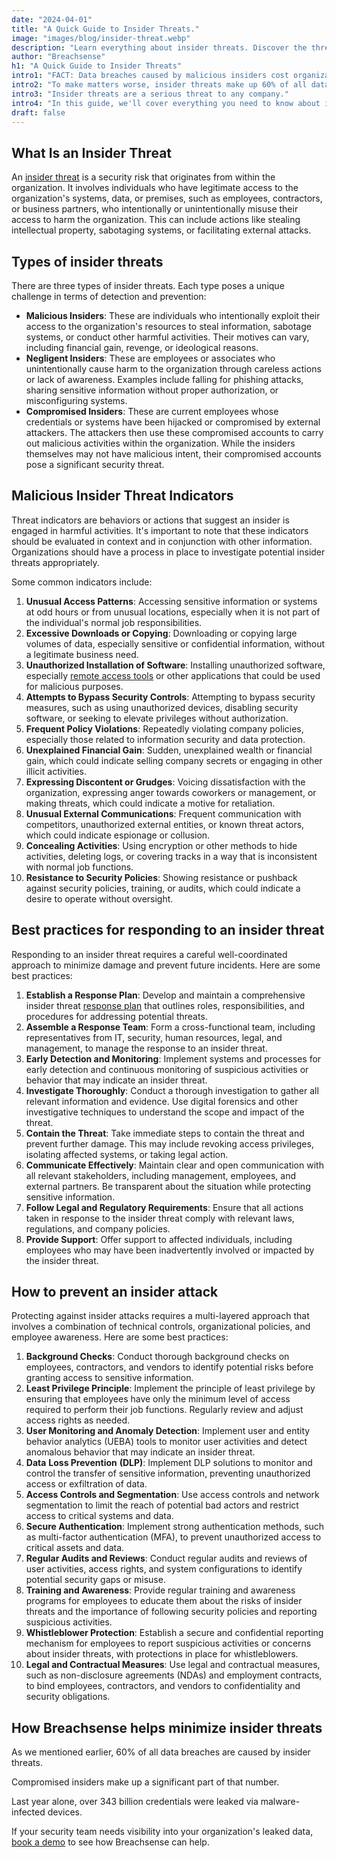 ```yaml
---
date: "2024-04-01"
title: "A Quick Guide to Insider Threats."
image: "images/blog/insider-threat.webp"
description: "Learn everything about insider threats. Discover the threat indicators and how to respond and prevent attacks caused by insider threats."
author: "Breachsense"
h1: "A Quick Guide to Insider Threats"
intro1: "FACT: Data breaches caused by malicious insiders cost organizations 9.5% more than the [average cost of a data breach](https://www.breachsense.com/blog/cost-of-a-data-breach/)."
intro2: "To make matters worse, insider threats make up 60% of all data breaches ([ID Watchdog](https://www.idwatchdog.com/insider-threats-and-data-breaches)."
intro3: "Insider threats are a serious threat to any company."
intro4: "In this guide, we'll cover everything you need to know about insider threats, as well as the best ways to prevent them."
draft: false
---
```

## What Is an Insider Threat

An [insider threat](https://www.breachsense.com/blog/insider-threat-data-breach/) is a security risk that originates from within the organization. It involves individuals who have legitimate access to the organization's systems, data, or premises, such as employees, contractors, or business partners, who intentionally or unintentionally misuse their access to harm the organization. This can include actions like stealing intellectual property, sabotaging systems, or facilitating external attacks.

## Types of insider threats

There are three types of insider threats. Each type poses a unique challenge in terms of detection and prevention:

- **Malicious Insiders**: These are individuals who intentionally exploit their access to the organization's resources to steal information, sabotage systems, or conduct other harmful activities. Their motives can vary, including financial gain, revenge, or ideological reasons.
- **Negligent Insiders**: These are employees or associates who unintentionally cause harm to the organization through careless actions or lack of awareness. Examples include falling for phishing attacks, sharing sensitive information without proper authorization, or misconfiguring systems.
- **Compromised Insiders**: These are current employees whose credentials or systems have been hijacked or compromised by external attackers. The attackers then use these compromised accounts to carry out malicious activities within the organization. While the insiders themselves may not have malicious intent, their compromised accounts pose a significant security threat.

## Malicious Insider Threat Indicators

Threat indicators are behaviors or actions that suggest an insider is engaged in harmful activities. It's important to note that these indicators should be evaluated in context and in conjunction with other information. Organizations should have a process in place to investigate potential insider threats appropriately.

Some common indicators include:

1. **Unusual Access Patterns**: Accessing sensitive information or systems at odd hours or from unusual locations, especially when it is not part of the individual's normal job responsibilities.
2. **Excessive Downloads or Copying**: Downloading or copying large volumes of data, especially sensitive or confidential information, without a legitimate business need.
3. **Unauthorized Installation of Software**: Installing unauthorized software, especially [remote access tools](https://www.breachsense.com/blog/remote-work-data-breach/) or other applications that could be used for malicious purposes.
4. **Attempts to Bypass Security Controls**: Attempting to bypass security measures, such as using unauthorized devices, disabling security software, or seeking to elevate privileges without authorization.
5. **Frequent Policy Violations**: Repeatedly violating company policies, especially those related to information security and data protection.
6. **Unexplained Financial Gain**: Sudden, unexplained wealth or financial gain, which could indicate selling company secrets or engaging in other illicit activities.
7. **Expressing Discontent or Grudges**: Voicing dissatisfaction with the organization, expressing anger towards coworkers or management, or making threats, which could indicate a motive for retaliation.
8. **Unusual External Communications**: Frequent communication with competitors, unauthorized external entities, or known threat actors, which could indicate espionage or collusion.
9. **Concealing Activities**: Using encryption or other methods to hide activities, deleting logs, or covering tracks in a way that is inconsistent with normal job functions.
10. **Resistance to Security Policies**: Showing resistance or pushback against security policies, training, or audits, which could indicate a desire to operate without oversight.

## Best practices for responding to an insider threat

Responding to an insider threat requires a careful well-coordinated approach to minimize damage and prevent future incidents. Here are some best practices: 

1. **Establish a Response Plan**: Develop and maintain a comprehensive insider threat [response plan](https://www.breachsense.com/blog/data-breach-response-checklist/) that outlines roles, responsibilities, and procedures for addressing potential threats.
2. **Assemble a Response Team**: Form a cross-functional team, including representatives from IT, security, human resources, legal, and management, to manage the response to an insider threat.
3. **Early Detection and Monitoring**: Implement systems and processes for early detection and continuous monitoring of suspicious activities or behavior that may indicate an insider threat.
4. **Investigate Thoroughly**: Conduct a thorough investigation to gather all relevant information and evidence. Use digital forensics and other investigative techniques to understand the scope and impact of the threat.
5. **Contain the Threat**: Take immediate steps to contain the threat and prevent further damage. This may include revoking access privileges, isolating affected systems, or taking legal action.
6. **Communicate Effectively**: Maintain clear and open communication with all relevant stakeholders, including management, employees, and external partners. Be transparent about the situation while protecting sensitive information.
7. **Follow Legal and Regulatory Requirements**: Ensure that all actions taken in response to the insider threat comply with relevant laws, regulations, and company policies.
8. **Provide Support**: Offer support to affected individuals, including employees who may have been inadvertently involved or impacted by the insider threat.

## How to prevent an insider attack

Protecting against insider attacks requires a multi-layered approach that involves a combination of technical controls, organizational policies, and employee awareness. Here are some best practices:

1. **Background Checks**: Conduct thorough background checks on employees, contractors, and vendors to identify potential risks before granting access to sensitive information.
2. **Least Privilege Principle**: Implement the principle of least privilege by ensuring that employees have only the minimum level of access required to perform their job functions. Regularly review and adjust access rights as needed.
3. **User Monitoring and Anomaly Detection**: Implement user and entity behavior analytics (UEBA) tools to monitor user activities and detect anomalous behavior that may indicate an insider threat.
4. **Data** **Loss Prevention** **(DLP)**: Implement DLP solutions to monitor and control the transfer of sensitive information, preventing unauthorized access or exfiltration of data.
5. **Access Controls and Segmentation**: Use access controls and network segmentation to limit the reach of potential bad actors and restrict access to critical systems and data.
6. **Secure Authentication**: Implement strong authentication methods, such as multi-factor authentication (MFA), to prevent unauthorized access to critical assets and data.
7. **Regular Audits and Reviews**: Conduct regular audits and reviews of user activities, access rights, and system configurations to identify potential security gaps or misuse.
8. **Training and Awareness**: Provide regular training and awareness programs for employees to educate them about the risks of insider threats and the importance of following security policies and reporting suspicious activities.
9. **Whistleblower Protection**: Establish a secure and confidential reporting mechanism for employees to report suspicious activities or concerns about insider threats, with protections in place for whistleblowers.
10. **Legal and Contractual Measures**: Use legal and contractual measures, such as non-disclosure agreements (NDAs) and employment contracts, to bind employees, contractors, and vendors to confidentiality and security obligations.

## How Breachsense helps minimize insider threats

As we mentioned earlier, 60% of all data breaches are caused by insider threats.

Compromised insiders make up a significant part of that number.

Last year alone, over 343 billion credentials were leaked via malware-infected devices.

If your security team needs visibility into your organization's leaked data, [book a demo](https://www.breachsense.com/book-demo/) to see how Breachsense can help.
